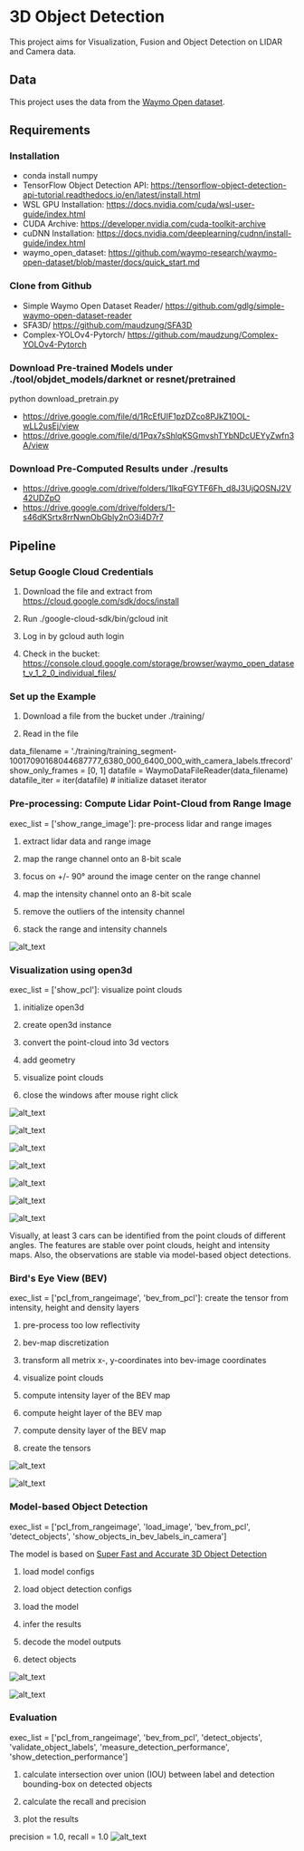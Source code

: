 # 3D Object Detection

This project aims for Visualization, Fusion and Object Detection on LIDAR and Camera data. 


## Data

This project uses the data from the [Waymo Open dataset](https://waymo.com/open/). 


## Requirements

### Installation

- conda install numpy
- TensorFlow Object Detection API: https://tensorflow-object-detection-api-tutorial.readthedocs.io/en/latest/install.html
- WSL GPU Installation: https://docs.nvidia.com/cuda/wsl-user-guide/index.html
- CUDA Archive: https://developer.nvidia.com/cuda-toolkit-archive
- cuDNN Installation: https://docs.nvidia.com/deeplearning/cudnn/install-guide/index.html
- waymo_open_dataset: https://github.com/waymo-research/waymo-open-dataset/blob/master/docs/quick_start.md

### Clone from Github

- Simple Waymo Open Dataset Reader/ https://github.com/gdlg/simple-waymo-open-dataset-reader
- SFA3D/ https://github.com/maudzung/SFA3D
- Complex-YOLOv4-Pytorch/ https://github.com/maudzung/Complex-YOLOv4-Pytorch

### Download Pre-trained Models under ./tool/objdet_models/darknet or resnet/pretrained

python download_pretrain.py

- https://drive.google.com/file/d/1RcEfUIF1pzDZco8PJkZ10OL-wLL2usEj/view
- https://drive.google.com/file/d/1Pqx7sShlqKSGmvshTYbNDcUEYyZwfn3A/view

### Download Pre-Computed Results under ./results

- https://drive.google.com/drive/folders/1IkqFGYTF6Fh_d8J3UjQOSNJ2V42UDZpO
- https://drive.google.com/drive/folders/1-s46dKSrtx8rrNwnObGbly2nO3i4D7r7

## Pipeline

### Setup Google Cloud Credentials

1. Download the file and extract from https://cloud.google.com/sdk/docs/install

2. Run ./google-cloud-sdk/bin/gcloud init

3. Log in by gcloud auth login

4. Check in the bucket: https://console.cloud.google.com/storage/browser/waymo_open_dataset_v_1_2_0_individual_files/


### Set up the Example

1. Download a file from the bucket under ./training/

2. Read in the file

data_filename = './training/training_segment-10017090168044687777_6380_000_6400_000_with_camera_labels.tfrecord'
show_only_frames = [0, 1] 
datafile = WaymoDataFileReader(data_filename)
datafile_iter = iter(datafile)  # initialize dataset iterator


### Pre-processing: Compute Lidar Point-Cloud from Range Image

exec_list = ['show_range_image']: pre-process lidar and range images

1. extract lidar data and range image

2. map the range channel onto an 8-bit scale

3. focus on +/- 90° around the image center on the range channel

4. map the intensity channel onto an 8-bit scale

5. remove the outliers of the intensity channel

6. stack the range and intensity channels

![alt_text](https://github.com/vickyting0910/3dfusion/blob/main/img/range_image.png)


### Visualization using open3d
exec_list = ['show_pcl']: visualize point clouds

1. initialize open3d

2. create open3d instance

3. convert the point-cloud into 3d vectors

4. add geometry

5. visualize point clouds

6. close the windows after mouse right click

![alt_text](https://github.com/vickyting0910/3dfusion/blob/main/img/pointclouds1.png)

![alt_text](https://github.com/vickyting0910/3dfusion/blob/main/img/pointclouds2.png)

![alt_text](https://github.com/vickyting0910/3dfusion/blob/main/img/pointclouds3.png)

![alt_text](https://github.com/vickyting0910/3dfusion/blob/main/img/pointclouds4.png)

![alt_text](https://github.com/vickyting0910/3dfusion/blob/main/img/pointclouds5.png)

![alt_text](https://github.com/vickyting0910/3dfusion/blob/main/img/pointclouds6.png)

![alt_text](https://github.com/vickyting0910/3dfusion/blob/main/img/pointclouds7.png)

Visually, at least 3 cars can be identified  from the point clouds of different angles. The features are stable over point clouds, height and intensity maps. Also, the observations are stable via model-based object detections. 

### Bird's Eye View (BEV)
exec_list = ['pcl_from_rangeimage', 'bev_from_pcl']: create the tensor from intensity, height and density layers

1. pre-process too low reflectivity

2. bev-map discretization

3. transform all metrix x-, y-coordinates into bev-image coordinates

4. visualize point clouds

5. compute intensity layer of the BEV map

6. compute height layer of the BEV map

7. compute density layer of the BEV map

8. create the tensors

![alt_text](https://github.com/vickyting0910/3dfusion/blob/main/img/intensity.png)

![alt_text](https://github.com/vickyting0910/3dfusion/blob/main/img/height.png)


### Model-based Object Detection

exec_list = ['pcl_from_rangeimage', 'load_image', 'bev_from_pcl', 'detect_objects', 'show_objects_in_bev_labels_in_camera']

The model is based on [Super Fast and Accurate 3D Object Detection](https://github.com/maudzung/SFA3D)

1. load model configs

2. load object detection configs

3. load the model

4. infer the results

5. decode the model outputs

6. detect objects

![alt_text](https://github.com/vickyting0910/3dfusion/blob/main/img/labels.png)

![alt_text](https://github.com/vickyting0910/3dfusion/blob/main/img/detectedobjects.png)


### Evaluation

exec_list = ['pcl_from_rangeimage', 'bev_from_pcl', 'detect_objects', 'validate_object_labels', 'measure_detection_performance', 'show_detection_performance']

1. calculate intersection over union (IOU) between label and detection bounding-box on detected objects

2. calculate the recall and precision

3. plot the results

precision = 1.0, recall = 1.0
![alt_text](https://github.com/vickyting0910/3dfusion/blob/main/img/eval.png)


